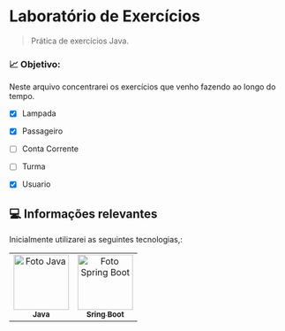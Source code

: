 # Laboratório de Exercícios



> Prática de exercícios Java.



### 📈 Objetivo:

Neste arquivo concentrarei os exercícios que venho fazendo ao longo do tempo.

- [x] Lampada
- [x] Passageiro
- [ ] Conta Corrente  
- [ ] Turma
- [x] Usuario


## 💻 Informações relevantes

Inicialmente utilizarei as seguintes tecnologias,:


<table>
  <tr>
    <td align="center">
      <a href="#">
        <img src="https://img.shields.io/badge/Java-ED8B00?style=for-the-badge&logo=java&logoColor=white" width="100px;" alt="Foto Java"/><br>
        <sub>
          <b> Java </b>
        </sub>
      </a>
    </td>
    <td align="center">
      <a href="#">
        <img src="https://img.shields.io/badge/Spring_Boot-F2F4F9?style=for-the-badge&logo=spring-boot" width="100px;" alt="Foto Spring Boot"/><br>
        <sub>
          <b>Sring Boot</b>
        </sub>
      </a>
    </td>
  
</table>
